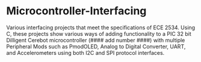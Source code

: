 # Microcontroller-Interfacing
Various interfacing projects that meet the specifications of ECE 2534.
Using C, these projects show various ways of adding functionality to a PIC 32 bit Dilligent Cerebot microcontroller
(#### add number ####) with multiple Peripheral Mods such as PmodOLED, Analog to Digital Converter,
UART, and Accelerometers using both I2C and SPI protocol interfaces. 
